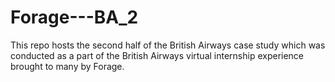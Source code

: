 # Forage---BA_2
This repo hosts the second half of the British Airways case study which was conducted as a part of the British Airways virtual internship experience brought to many by Forage.
